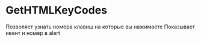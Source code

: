 # GetHTMLKeyCodes
Позволяет узнать номера клавиш на которые вы нажимаете
Показывает ивент и номер в alert
